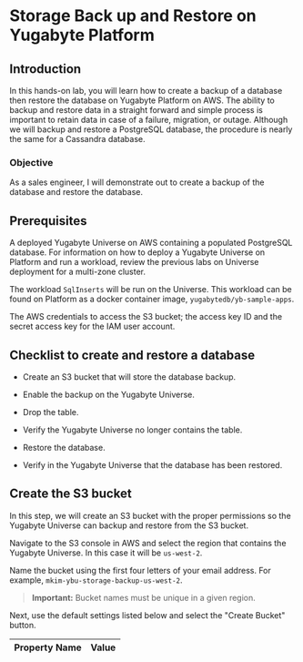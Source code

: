 # Storage Back up and Restore on Yugabyte Platform

## Introduction

In this hands-on lab, you will learn how to create a backup of a database then restore the database on Yugabyte Platform on AWS. The ability to backup and restore data in a straight forward and simple process is important to retain data in case of a failure, migration, or outage. Although we will backup and restore a PostgreSQL database, the procedure is nearly the same for a Cassandra database.

### Objective

As a sales engineer, I will demonstrate out to create a backup of the database and restore the database. 

## Prerequisites

A deployed Yugabyte Universe on AWS containing a populated PostgreSQL database. For information on how to deploy a Yugabyte Universe on Platform and run a workload, review the previous labs on Universe deployment for a multi-zone cluster.

The workload `SqlInserts` will be run on the Universe. This workload can be found on Platform as a docker container image, `yugabytedb/yb-sample-apps`.

The AWS credentials to access the S3 bucket; the access key ID and the secret access key for the IAM user account.

## Checklist to create and restore a database

* Create an S3 bucket that will store the database backup.

* Enable the backup on the Yugabyte Universe.

* Drop the table.

* Verify the Yugabyte Universe no longer contains the table.

* Restore the database.

* Verify in the Yugabyte Universe that the database has been restored.

## Create the S3 bucket

In this step, we will create an S3 bucket with the proper permissions so the Yugabyte Universe can backup and restore from the S3 bucket.

Navigate to the S3 console in AWS and select the region that contains the Yugabyte Universe. In this case it will be `us-west-2`.

Name the bucket using the first four letters of your email address. For example, `mkim-ybu-storage-backup-us-west-2`.

> **Important:** Bucket names must be unique in a given region.

Next, use the default settings listed below and select the "Create Bucket" button.

| Property Name | Value |
|----|-----|
